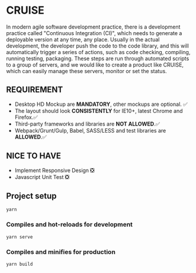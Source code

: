 # CRUISE

In modern agile software development practice, there is a development practice called "Continuous Integration (CI)", which needs to generate  a deployable version at any time, any place. Usually in the actual development, the developer push the code  to the code library, and this will automatically trigger a series of actions, such as code checking, compiling, running testing, packaging. These steps are run through automated scripts to a group of servers, and we would like to create a product like CRUISE, which can easily manage these servers, monitor or set the status.

## REQUIREMENT

- Desktop HD Mockup are **MANDATORY**, other mockups are optional. ✅
- The layout should look **CONSISTENTLY** for IE10+, latest Chrome and Firefox.✅
- Third-party frameworks and libraries are **NOT ALLOWED**.✅
- Webpack/Grunt/Gulp, Babel, SASS/LESS and test libraries are **ALLOWED**.✅

## NICE TO HAVE

- Implement Responsive Design ❎
- Javascript Unit Test ❎

## Project setup
```
yarn
```

### Compiles and hot-reloads for development
```
yarn serve
```

### Compiles and minifies for production
```
yarn build
```
